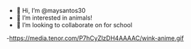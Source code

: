 - 👋 Hi, I’m @maysantos30
- 👀 I’m interested in animals! 
- 💞️ I’m looking to collaborate on for school

-https://media.tenor.com/P7hCyZlzDH4AAAAC/wink-anime.gif

<!---
maysantos30/maysantos30 is a ✨ special ✨ repository because its `README.md` (this file) appears on your GitHub profile.
You can click the Preview link to take a look at your changes.
--->
